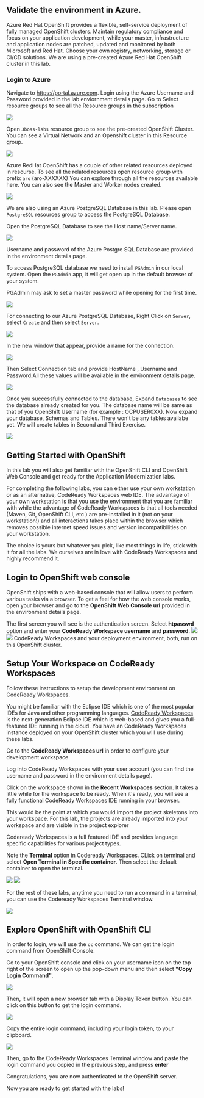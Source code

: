 ## Validate the environment in Azure.

Azure Red Hat OpenShift provides a flexible, self-service deployment of fully managed OpenShift clusters. Maintain regulatory compliance and focus on your application development, while your master, infrastructure and application nodes are patched, updated and monitored by both Microsoft and Red Hat. Choose your own registry, networking, storage or CI/CD solutions.
We are using a pre-created Azure Red Hat OpenShift cluster in this lab.

### Login to Azure

Navigate to https://portal.azure.com. Login using the Azure Username and Password provided in the lab enviornment details page. Go to Select resource groups to see all the Resource groups in the subscription

<kbd>![](images/AROLatestImages/azure.jpg)</kbd>

Open `Jboss-labs` resource group to see the pre-created OpenShift Cluster. You can see a Virtual Network and an Openshift cluster in this Resource group.  

<kbd>![](images/AROLatestImages/aro.jpg)</kbd>

Azure RedHat OpenShift has a couple of other related resources deployed in resourse. To see all the related resources open resource group with prefix `aro` (aro-XXXXXX)
You can explore through all the resources available here. You can also see the Master and Worker nodes created.

<kbd>![](images/AROLatestImages/aro-main.jpg)</kbd>

We are also using an Azure PostgreSQL Database in this lab. Please open `PostgreSQL` resources group to access the PostgreSQL Database. 

Open the PostgreSQL Database to see the Host name/Server name.

<kbd>![](images/postgre/aro-main.jpg)</kbd>

Username and password of the Azure Postgre SQL Database are provided in the environment details page.

To access PostgreSQL database we need to install `PGAdmin` in our local system. Open the `PGAdmin` app, it will get open up in the default browser of your system.

PGAdmin may ask to set a master password while opening for the first time.

<kbd>![](images/AROLatestImages/master.jpg)</kbd>

For connecting to our Azure PostgreSQL Database, Right Click on `Server`, select `Create` and then select `Server`.

<kbd>![](images/AROLatestImages/pgserver.jpg)</kbd>

In the new window that appear, provide a name for the connection. 

<kbd>![](images/AROLatestImages/general.jpg)</kbd>

Then Select Connection tab and provide HostName , Username and Password.All these values will be available in the environment details page.

<kbd>![](images/AROLatestImages/connection.jpg)</kbd>

Once you successfully connected to the database, Expand `Databases` to see the database already created for you. The database name will be same as that of you OpenShift Username (for example : OCPUSER0XX). Now expand your database, Schemas and Tables. There won't be any tables availabe yet. We will create tables in Second and Third Exercise.

<kbd>![](images/AROLatestImages/nodbs.jpg)</kbd>

## Getting Started with OpenShift

In this lab you will also get familiar with the OpenShift CLI and OpenShift Web Console and get ready for the Application Modernization labs.

For completing the following labs, you can either use your own workstation or as an
alternative, CodeReady Workspaces web IDE. The advantage of your own workstation is that you use the
environment that you are familiar with while the advantage of CodeReady Workspaces is that all
tools needed (Maven, Git, OpenShift CLI, etc ) are pre-installed in it (not on your workstation!) and all interactions
takes place within the browser which removes possible internet speed issues and version incompatibilities
on your workstation.

The choice is yours but whatever you pick, like most things in life, stick with it for all the labs. We
ourselves are in love with CodeReady Workspaces and highly recommend it.

## Login to OpenShift web console

OpenShift ships with a web-based console that will allow users to
perform various tasks via a browser.  To get a feel for how the web console
works, open your browser and go to the **OpenShift Web Console url** provided in the environment details page.

The first screen you will see is the authentication screen. Select **htpasswd** option and enter your **CodeReady Workspace username** and **password**.
<kbd>![](images/AROLatestImages/htpasswd.jpg)</kbd>
<kbd>![](images/AROLatestImages/login.jpg)</kbd>
CodeReady Workspaces and your deployment environment, both, run on this OpenShift cluster.

## Setup Your Workspace on CodeReady Workspaces

Follow these instructions to setup the development environment on CodeReady Workspaces.

You might be familiar with the Eclipse IDE which is one of the most popular IDEs for Java and other
programming languages. [CodeReady Workspaces](https://www.eclipse.org/che/) is the next-generation Eclipse IDE which is web-based
and gives you a full-featured IDE running in the cloud. You have an CodeReady Workspaces instance deployed on your OpenShift cluster
which you will use during these labs.

Go to the **CodeReady Workspaces url** in order to configure your development workspace

Log into CodeReady Workspaces with your user account (you can find the username and password in the environment details page).

Click on the workspace shown in the **Recent Workspaces** section.
It takes a little while for the workspace to be ready. When it's ready, you will see a fully functional
CodeReady Workspaces IDE running in your browser.

This would be the point at which you would import the project skeletons into your workspace. For this lab, the projects are already imported into your workspace and are visible in the project explorer

Codeready Workspaces is a full featured IDE and provides language specific capabilities for various project types. 

Note the **Terminal** option in Codeready Workspaces. CLick on terminal and select **Open Terminal in Specific container**. Then select the default container to open the terminal. 

<kbd>![](images/AROLatestImages/openterminal.jpg)</kbd>
<kbd>![](images/AROLatestImages/selectcontainer.jpg)</kbd>

For the rest of these labs, anytime you need to run a command in a terminal, you can use the Codeready Workspaces Terminal window.

<kbd>![](images/AROLatestImages/terminalopened.jpg)</kbd>


## Explore OpenShift with OpenShift CLI

In order to login, we will use the `oc` command. We can get the login command from OpenShift Console.

Go to your OpenShift console and click on your username icon on the top right of the screen to open up the pop-down menu and then select **"Copy Login Command"**. 

<kbd>![](images/AROLatestImages/copylogin.jpg)</kbd>

Then, it will open a new browser tab with a Display Token button. You can click on this button to get the login command.

<kbd>![](images/AROLatestImages/displaytoken.jpg)</kbd>

Copy the entire login command, including your login token, to your clipboard.

<kbd>![](images/AROLatestImages/copytoken.jpg)</kbd>

Then, go to the CodeReady Workspaces Terminal window and paste the login command you copied in the previous step, and press **enter**

Congratulations, you are now authenticated to the OpenShift server.

Now you are ready to get started with the labs!
